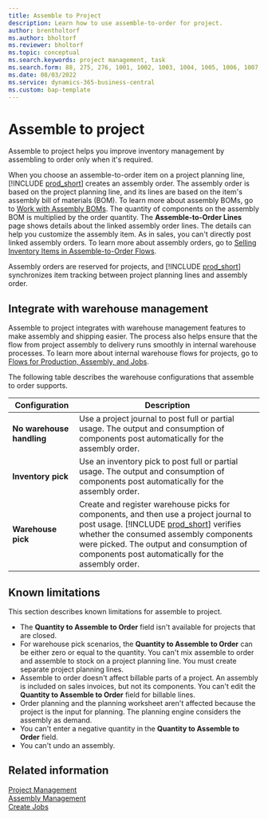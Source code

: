 ```yaml
---
title: Assemble to Project
description: Learn how to use assemble-to-order for project.
author: brentholtorf
ms.author: bholtorf
ms.reviewer: bholtorf
ms.topic: conceptual
ms.search.keywords: project management, task
ms.search.form: 88, 275, 276, 1001, 1002, 1003, 1004, 1005, 1006, 1007, 1020
ms.date: 08/03/2022
ms.service: dynamics-365-business-central
ms.custom: bap-template
---
```

# Assemble to project

Assemble to project helps you improve inventory management by assembling to order only when it's required.

When you choose an assemble-to-order item on a project planning line, [!INCLUDE [prod_short](includes/prod_short.md)] creates an assembly order. The assembly order is based on the project planning line, and its lines are based on the item's assembly bill of materials (BOM). To learn more about assembly BOMs, go to [Work with Assembly BOMs](assembly-how-work-assembly-boms.md). The quantity of components on the assembly BOM is multiplied by the order quantity. The **Assemble-to-Order Lines** page shows details about the linked assembly order lines. The details can help you customize the assembly item. As in sales, you can't directly post linked assembly orders. To learn more about assembly orders, go to [Selling Inventory Items in Assemble-to-Order Flows](assembly-how-to-sell-inventory-items-in-assemble-to-order-flows.md).

Assembly orders are reserved for projects, and [!INCLUDE [prod_short](includes/prod_short.md)] synchronizes item tracking between project planning lines and assembly order.

## Integrate with warehouse management

Assemble to project integrates with warehouse management features to make assembly and shipping easier. The process also helps ensure that the flow from project assembly to delivery runs smoothly in internal warehouse processes. To learn more about internal warehouse flows for projects, go to [Flows for Production, Assembly, and Jobs](design-details-internal-warehouse-flows.md#flows-to-and-from-assembly-in-a-basic-warehouse-configuration).

The following table describes the warehouse configurations that assemble to order supports.

|Configuration  |Description  |
|---------|---------|
|**No warehouse handling**|Use a project journal to post full or partial usage. The output and consumption of components post automatically for the assembly order.         |
|**Inventory pick**|Use an inventory pick to post full or partial usage. The output and consumption of components post automatically for the assembly order.          |
|**Warehouse pick**|Create and register warehouse picks for components, and then use a project journal to post usage. [!INCLUDE [prod_short](includes/prod_short.md)] verifies whether the consumed assembly components were picked. The output and consumption of components post automatically for the assembly order.         |

## Known limitations

This section describes known limitations for assemble to project.

* The **Quantity to Assemble to Order** field isn't available for projects that are closed.
* For warehouse pick scenarios, the **Quantity to Assemble to Order** can be either zero or equal to the quantity. You can't mix assemble to order and assemble to stock on a project planning line. You must create separate project planning lines.
* Assemble to order doesn't affect billable parts of a project. An assembly is included on sales invoices, but not its components. You can't edit the **Quantity to Assemble to Order** field for billable lines.
* Order planning and the planning worksheet aren't affected because the project is the input for planning. The planning engine considers the assembly as demand.
* You can't enter a negative quantity in the **Quantity to Assemble to Order** field.
* You can't undo an assembly.

## Related information

[Project Management](projects-manage-projects.md)  
[Assembly Management](assembly-assemble-items.md)  
[Create Jobs](projects-how-create-jobs.md)
